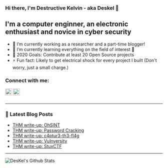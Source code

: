 ### Hi there, I'm Destructive Kelvin - aka **Deskel** 👋

## I'm a computer enginner, an electronic enthusiast and novice in cyber security
- 🔭 I’m currently working as a researcher and a part-time blogger!
- 🌱 I’m currently learning everything on the field of interest 🤣
- 🥅 2020 Goals: Contribute at least 20 Open Source projects
- ⚡ Fun fact: Likely to get electrical shock for every project I built (Don't worry, just a small charge.)

### Connect with me:
[<img align="left" alt="DesKel | Twitter" width="22px" src="https://cdn.jsdelivr.net/npm/simple-icons@v3/icons/twitter.svg" />][twitter]
[<img align="left" alt="DesKel | protonmail" width="22px" src="https://cdn.jsdelivr.net/npm/simple-icons@v3/icons/protonmail.svg" />][protonmail]

<br />
<br />

---

### 📕 Latest Blog Posts
<!-- BLOG-POST-LIST:START -->
- [THM write-up: OhSINT](https://deskel.github.io/posts/thm/ohsint)
- [THM write-up: Password Cracking](https://deskel.github.io/posts/thm/password-cracking)
- [THM write-up: c4ptur3-th3-fl4g](https://deskel.github.io/posts/thm/c4ptur3-th3-fl4g)
- [THM write-up: Vulnversity](https://deskel.github.io/posts/thm/vulnversity)
- [THM write-up: StuxCTF](https://deskel.github.io/posts/thm/stux-ctf)
<!-- BLOG-POST-LIST:END -->

---

<img align="left" alt="DesKel's Github Stats" src="https://github-readme-stats.vercel.app/api?username=DesKel&show_icons=true&hide_border=true&theme=blue-green" />

[twitter]: https://twitter.com/Deskel5
[protonmail]: mailto:Deskel666@protonmail.com
